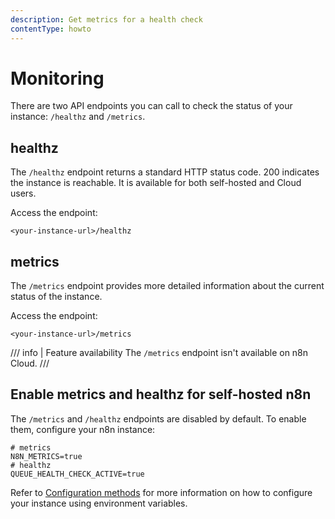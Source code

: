 ```yaml
---
description: Get metrics for a health check
contentType: howto
---
```


# Monitoring

There are two API endpoints you can call to check the status of your instance: `/healthz` and `/metrics`.

## healthz

The `/healthz` endpoint returns a standard HTTP status code. 200 indicates the instance is reachable. It is available for both self-hosted and Cloud users.

Access the endpoint:

```
<your-instance-url>/healthz
```


## metrics

The `/metrics` endpoint provides more detailed information about the current status of the instance.

Access the endpoint:

```
<your-instance-url>/metrics
```

/// info | Feature availability
The `/metrics` endpoint isn't available on n8n Cloud.
///

## Enable metrics and healthz for self-hosted n8n

The `/metrics` and `/healthz` endpoints are disabled by default. To enable them, configure your n8n instance:

```shell
# metrics
N8N_METRICS=true
# healthz
QUEUE_HEALTH_CHECK_ACTIVE=true
```

Refer to [Configuration methods](/hosting/environment-variables/configuration-methods/) for more information on how to configure your instance using environment variables.
